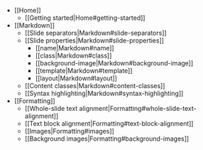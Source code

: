 * [[Home]]
  * [[Getting started|Home#getting-started]]
* [[Markdown]]
  * [[Slide separators|Markdown#slide-separators]]
  * [[Slide properties|Markdown#slide-properties]]
    * [[name|Markdown#name]]
    * [[class|Markdown#class]]
    * [[background-image|Markdown#background-image]]
    * [[template|Markdown#template]]
    * [[layout|Markdown#layout]]
  * [[Content classes|Markdown#content-classes]]
  * [[Syntax highlighting|Markdown#syntax-highlighting]]
* [[Formatting]]
  * [[Whole-slide text alignment|Formatting#whole-slide-text-alignment]]
  * [[Text block alignment|Formatting#text-block-alignment]]
  * [[Images|Formatting#images]]
  * [[Background images|Formatting#background-images]]